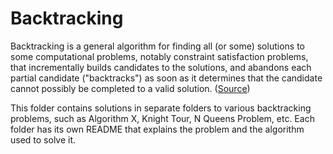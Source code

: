 # Backtracking

Backtracking is a general algorithm for finding all (or some) solutions to some computational problems, notably constraint satisfaction problems, that incrementally builds candidates to the solutions, and abandons each partial candidate ("backtracks") as soon as it determines that the candidate cannot possibly be completed to a valid solution. ([Source](https://en.wikipedia.org/wiki/Backtracking))

This folder contains solutions in separate folders to various backtracking problems, such as Algorithm X, Knight Tour, N Queens Problem, etc. Each folder has its own README that explains the problem and the algorithm used to solve it.